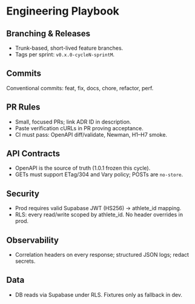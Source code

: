 # Engineering Playbook

## Branching & Releases
- Trunk-based, short-lived feature branches.
- Tags per sprint: `v0.x.0-cycleN-sprintM`.

## Commits
Conventional commits: feat, fix, docs, chore, refactor, perf.

## PR Rules
- Small, focused PRs; link ADR ID in description.
- Paste verification cURLs in PR proving acceptance.
- CI must pass: OpenAPI diff/validate, Newman, H1–H7 smoke.

## API Contracts
- OpenAPI is the source of truth (1.0.1 frozen this cycle).
- GETs must support ETag/304 and Vary policy; POSTs are `no-store`.

## Security
- Prod requires valid Supabase JWT (HS256) → athlete_id mapping.
- RLS: every read/write scoped by athlete_id. No header overrides in prod.

## Observability
- Correlation headers on every response; structured JSON logs; redact secrets.

## Data
- DB reads via Supabase under RLS. Fixtures only as fallback in dev.